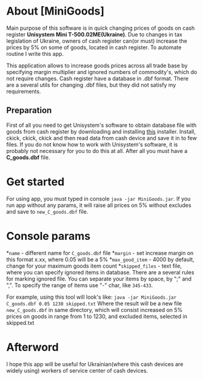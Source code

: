 About [MiniGoods]
==================

Main purpose of this software is in quick changing prices of goods on cash register **Unisystem Mini T-500.02ME(Ukraine)**.
Due to changes in tax legislation of Ukraine, owners of cash register can(or must) increase the prices by 5% on some of goods,
located in cash register. To automate routine I write this app.

This application allows to increase goods prices across all trade base by specifying margin multiplier
and ignored numbers of commodity's, which do not require changes.
Cash register have a database in .dbf format.
There are a several utils for changing .dbf files, but they did not satisfy my requirements.

Preparation
------------------------
First of all you need to get Unisystem's software to obtain database file with goods from cash register
by downloading and installing [this](http://img.unisystem.ua/files/6/MINI_prog_v2004_4_02.zip) installer.
Install, ckick, ckick, ckick and then read data from cash device and save it in to few files.
If you do not know how to work with Unisystem's software, it is probably not necessary for you to do this at all.
After all you must have a **C_goods.dbf** file.

Get started
===========
For using app, you must typed in console `java -jar MiniGoods.jar`.
If you run app without any params, it will raise all prices on 5% without excludes and save to `new_C_goods.dbf` file.

Console params
==============
*`name` - different name for `C_goods.dbf` file
*`margin` - set increase margin on this format x.xx, where 0.05 will be a 5%
*`max_good_item` - 4000 by default, change for your maximum goods item count
*`skipped_files` - text file, where you can specify ignored items in database.
    There are a several rules for marking ignored file. You can separate your items by space, by ";" and ",".
    To specify the range of items use "-" char, like `345-433`.

For example, using this tool will look's like:
    `java -jar MiniGoods.jar C_goods.dbf 0.05 1230 skipped.txt`
Where the result will be a new file `new_C_goods.dbf` in same directory, which will consist increased on 5%
prices on goods in range from 1 to 1230, and excluded items, selected in skipped.txt

Afterword
=========
I hope this app will be useful for Ukrainian(where this cash devices are widely using) workers of service center of cash devices.